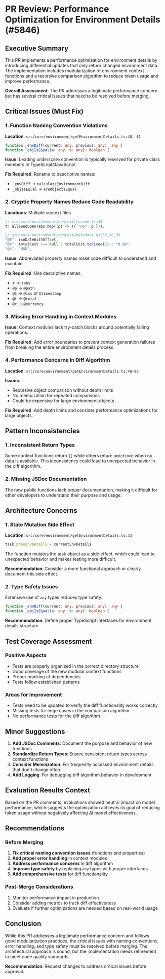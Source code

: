 # PR Review: Performance Optimization for Environment Details (#5846)

## Executive Summary

This PR implements a performance optimization for environment details by introducing differential updates that only return changed environment data. The implementation includes modularization of environment context functions and a recursive comparison algorithm to reduce token usage and improve performance.

**Overall Assessment**: The PR addresses a legitimate performance concern but has several critical issues that need to be resolved before merging.

## Critical Issues (Must Fix)

### 1. Function Naming Convention Violations
**Location**: `src/core/environment/getEnvironmentDetails.ts:48, 81`

```typescript
function _envDiff(current: any, previous: any): any {
function _objIsEqual(a: any, b: any): boolean {
```

**Issue**: Leading underscore convention is typically reserved for private class members in TypeScript/JavaScript.

**Fix Required**: Rename to descriptive names:
- `_envDiff` → `calculateEnvironmentDiff`
- `_objIsEqual` → `areObjectsEqual`

### 2. Cryptic Property Names Reduce Code Readability
**Locations**: Multiple context files

```typescript
// src/core/environment/context/vscode.ts:45
t: allowedOpenTabs.map((p) => ({ "@p": p })),

// src/core/environment/context/metadata.ts:33,38,39
"@I": isoDateWithOffset,
"@t": totalCost !== null ? totalCost.toFixed(2) : "0.00",
"@c": "USD",
```

**Issue**: Abbreviated property names make code difficult to understand and maintain.

**Fix Required**: Use descriptive names:
- `t` → `tabs`
- `@p` → `@path`
- `@I` → `@iso` or `@timestamp`
- `@t` → `@total`
- `@c` → `@currency`

### 3. Missing Error Handling in Context Modules
**Issue**: Context modules lack try-catch blocks around potentially failing operations.

**Fix Required**: Add error boundaries to prevent context generation failures from breaking the entire environment details process.

### 4. Performance Concerns in Diff Algorithm
**Location**: `src/core/environment/getEnvironmentDetails.ts:48-95`

**Issues**:
- Recursive object comparison without depth limits
- No memoization for repeated comparisons
- Could be expensive for large environment objects

**Fix Required**: Add depth limits and consider performance optimizations for large objects.

## Pattern Inconsistencies

### 1. Inconsistent Return Types
Some context functions return `{}` while others return `undefined` when no data is available. This inconsistency could lead to unexpected behavior in the diff algorithm.

### 2. Missing JSDoc Documentation
The new public functions lack proper documentation, making it difficult for other developers to understand their purpose and usage.

## Architecture Concerns

### 1. State Mutation Side Effect
**Location**: `src/core/environment/getEnvironmentDetails.ts:33`

```typescript
task.prevEnvDetails = currentEnvDetails
```

The function mutates the task object as a side effect, which could lead to unexpected behavior and makes testing more difficult.

**Recommendation**: Consider a more functional approach or clearly document this side effect.

### 2. Type Safety Issues
Extensive use of `any` types reduces type safety:

```typescript
function _envDiff(current: any, previous: any): any {
function _objIsEqual(a: any, b: any): boolean {
```

**Recommendation**: Define proper TypeScript interfaces for environment details structure.

## Test Coverage Assessment

### Positive Aspects
- Tests are properly organized in the correct directory structure
- Good coverage of the new modular context functions
- Proper mocking of dependencies
- Tests follow established patterns

### Areas for Improvement
- Tests need to be updated to verify the diff functionality works correctly
- Missing tests for edge cases in the comparison algorithm
- No performance tests for the diff algorithm

## Minor Suggestions

1. **Add JSDoc Comments**: Document the purpose and behavior of new functions
2. **Standardize Return Types**: Ensure consistent return types across context functions
3. **Consider Memoization**: For frequently accessed environment details that don't change often
4. **Add Logging**: For debugging diff algorithm behavior in development

## Evaluation Results Context

Based on the PR comments, evaluations showed neutral impact on model performance, which suggests the optimization achieves its goal of reducing token usage without negatively affecting AI model effectiveness.

## Recommendations

### Before Merging
1. **Fix critical naming convention issues** (functions and properties)
2. **Add proper error handling** in context modules
3. **Address performance concerns** in diff algorithm
4. **Improve type safety** by replacing `any` types with proper interfaces
5. **Add comprehensive tests** for diff functionality

### Post-Merge Considerations
1. Monitor performance impact in production
2. Consider adding metrics to track diff effectiveness
3. Evaluate if further optimizations are needed based on real-world usage

## Conclusion

While this PR addresses a legitimate performance concern and follows good modularization practices, the critical issues with naming conventions, error handling, and type safety must be resolved before merging. The architectural approach is sound, but the implementation needs refinement to meet code quality standards.

**Recommendation**: Request changes to address critical issues before approval.